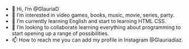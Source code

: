 - 👋 Hi, I’m @GlauriaD
- 👀 I’m interested in video games, books, music, movie, series, party.
- 🌱 I’m currently learning English and start to learning HTML CSS.
- 💞️ I’m looking to collaborate learning everything about programming to start opening up a range of possibilities.
- 📫 How to reach me you can add my profile in Instagram @Glauriadiaz.

<!---
GlauriaD/GlauriaD is a ✨ special ✨ repository because its `README.md` (this file) appears on your GitHub profile.
You can click the Preview link to take a look at your changes.
--->
